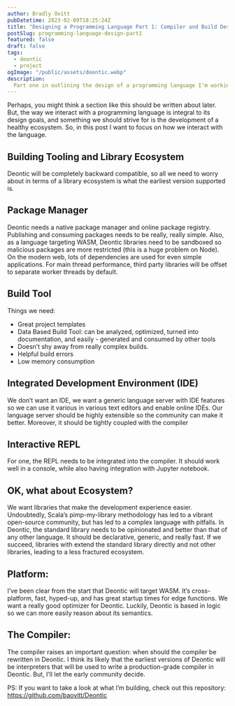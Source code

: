 ```yaml
---
author: Bradly Ovitt
pubDatetime: 2023-02-09T18:25:24Z
title: "Designing a Programming Language Part 1: Compiler and Build Design"
postSlug: programming-language-design-part1
featured: false
draft: false
tags:
  - deontic
  - project
ogImage: "/public/assets/deontic.webp"
description:
  Part one in outlining the design of a programming language I'm working on called Deontic.
---
```


Perhaps, you might think a section like this should be written about later. But, the way we interact with a programming language is integral to its design goals, and something we should strive for is the development of a healthy ecosystem. So, in this post I want to focus on how we interact with the language.

## Building Tooling and Library Ecosystem

Deontic will be completely backward compatible, so all we need to worry about in terms of a library ecosystem is what the earliest version supported is.

## Package Manager

Deontic needs a native package manager and online package registry. Publishing and consuming packages needs to be really, really simple. Also, as a language targeting WASM, Deontic libraries need to be sandboxed so malicious packages are more restricted (this is a huge problem on Node). On the modern web, lots of dependencies are used for even simple applications. For main thread performance, third party libraries will be offset to separate worker threads by default.

## Build Tool
Things we need:

- Great project templates
- Data Based Build Tool: can be analyzed, optimized, turned into documentation, and easily - generated and consumed by other tools
- Doesn’t shy away from really complex builds.
- Helpful build errors
- Low memory consumption

## Integrated Development Environment (IDE)

We don’t want an IDE, we want a generic language server with IDE features so we can use it various in various text editors and enable online IDEs. Our language server should be highly extensible so the community can make it better. Moreover, it should be tightly coupled with the compiler

## Interactive REPL

For one, the REPL needs to be integrated into the compiler. It should work well in a console, while also having integration with Jupyter notebook.

## OK, what about Ecosystem?

We want libraries that make the development experience easier. Undoubtedly, Scala’s pimp-my-library methodology has led to a vibrant open-source community, but has led to a complex language with pitfalls. In Deontic, the standard library needs to be opinionated and better than that of any other language. It should be declarative, generic, and really fast. If we succeed, libraries with extend the standard library directly and not other libraries, leading to a less fractured ecosystem.

## Platform:

I’ve been clear from the start that Deontic will target WASM. It’s cross-platform, fast, hyped-up, and has great startup times for edge functions. We want a really good optimizer for Deontic. Luckily, Deontic is based in logic so we can more easily reason about its semantics.

## The Compiler:

The compiler raises an important question: when should the compiler be rewritten in Deontic. I think its likely that the earliest versions of Deontic will be interpreters that will be used to write a production-grade compiler in Deontic. But, I’ll let the early community decide.

PS: If you want to take a look at what I’m building, check out this repository: https://github.com/baovitt/Deontic